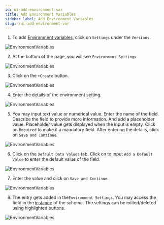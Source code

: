 ```yaml
---
id: ui-add-environment-var
title: Add Environment Variables
sidebar_label: Add Environment Variables
slug: /ui-add-environment-var
---
```


1. To add [Environment variables](overview.md##environment-settings), click on `Settings` under the `Versions`.

![EnvironmentVariables](/img/UI-EnvironmentVar-1.PNG)

2. At the bottom of the page, you will see `Environment Settings`

![EnvironmentVariables](/img/UI-EnvironmentVar-2.PNG)

3. Click on the `+Create` button.

![EnvironmentVariables](/img/UI-EnvironmentVar-3.PNG)

4. Enter the details of the environment setting.

![EnvironmentVariables](/img/UI-EnvironmentVar-4.PNG)

5. You may input text value or numerical value. Enter the name of the field. Describe the field to provide more information. And add a placeholder value. Placeholder value gets displayed when the input is empty. Click on `Required` to make it a mandatory field. After entering the details, click on `Save and Continue`.

![EnvironmentVariables](/img/UI-EnvironmentVar-5.PNG)

6. Click on the `Default Data Values` tab. Click on to input `Add a Default Value` to enter the default value of the field.

![EnvironmentVariables](/img/UI-EnvironmentVar-6.PNG)

7. Enter the value and click on `Save and Continue`.

![EnvironmentVariables](/img/UI-EnvironmentVar-7.PNG)

8. The entry gets added in the`Environment Settings`. You may access the field in the [instance](ui-instance-api-config.md) of the schema. The settings can be edited/deleted using highlighted buttons.

![EnvironmentVariables](/img/UI-EnvironmentVar-8.PNG)
